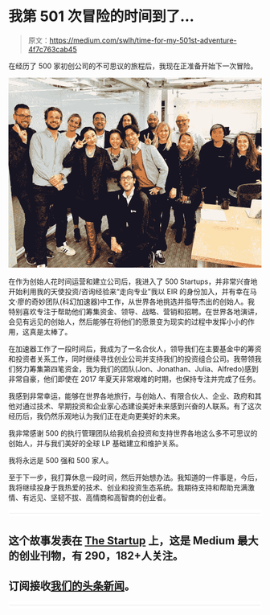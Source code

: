# 我第 501 次冒险的时间到了…

> 原文：<https://medium.com/swlh/time-for-my-501st-adventure-4f7c763cab45>

在经历了 500 家初创公司的不可思议的旅程后，我现在正准备开始下一次冒险。

![](img/4d1c95efec209acffc0ed85806c8714b.png)

在作为创始人花时间运营和建立公司后，我进入了 500 Startups，并非常兴奋地开始利用我的天使投资/咨询经验来“走向专业”我以 EIR 的身份加入，并有幸在马文·廖的奇妙团队(科幻加速器)中工作，从世界各地挑选并指导杰出的创始人。我特别喜欢专注于帮助他们筹集资金、领导、战略、营销和招聘。在世界各地演讲，会见有远见的创始人，然后能够在将他们的愿景变为现实的过程中发挥小小的作用，这真是太棒了。

在加速器工作了一段时间后，我成为了一名合伙人，领导我们在主要基金中的筹资和投资者关系工作，同时继续寻找创业公司并支持我们的投资组合公司。我带领我们努力筹集第四笔资金，我为我们的团队(Jon、Jonathan、Julia、Alfredo)感到非常自豪，他们即使在 2017 年夏天非常艰难的时期，也保持专注并完成了任务。

我感到非常幸运，能够在世界各地旅行，与创始人、有限合伙人、企业、政府和其他对通过技术、早期投资和企业家心态建设美好未来感到兴奋的人联系。有了这次经历后，我仍然乐观地认为我们正在走向更美好的未来。

我非常感谢 500 的执行管理团队给我机会投资和支持世界各地这么多不可思议的创始人，并与我们美好的全球 LP 基础建立和维护关系。

我将永远是 500 强和 500 家人。

至于下一步，我打算休息一段时间，然后开始想办法。我知道的一件事是，今后，我将继续投身于我热爱的技术、创业和投资生态系统。我期待支持和帮助充满激情、有远见、坚韧不拔、高情商和高智商的创业者。

![](img/731acf26f5d44fdc58d99a6388fe935d.png)

## 这个故事发表在 [The Startup](https://medium.com/swlh) 上，这是 Medium 最大的创业刊物，有 290，182+人关注。

## 订阅接收[我们的头条新闻](http://growthsupply.com/the-startup-newsletter/)。

![](img/731acf26f5d44fdc58d99a6388fe935d.png)